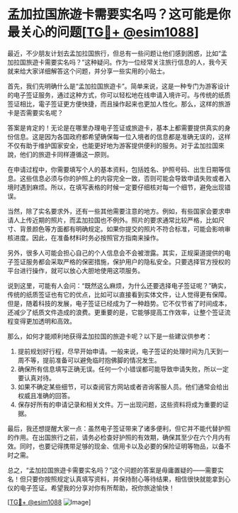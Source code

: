 # 孟加拉国旅遊卡需要实名吗？这可能是你最关心的问题[[TG💪+ @esim1088](https://t.me/s/esim1088)]

最近，不少朋友计划去孟加拉国旅行，但总有一些问题让他们感到困惑，比如“孟加拉国旅遊卡需要实名吗？”这种疑问。作为一位经常关注旅行信息的人，我今天就来给大家详细解答这个问题，并分享一些实用的小贴士。

首先，我们先明确什么是“孟加拉国旅遊卡”。简单来说，这是一种专门为游客设计的电子签证服务，通过这种方式，你可以轻松地在线申请入境许可。与传统的纸质签证相比，電子签证更方便快捷，而且操作起来也更加人性化。那么，这样的旅游卡是否需要实名呢？

答案是肯定的！无论是在哪里办理电子签证或旅遊卡，基本上都需要提供真实的身份信息。这是因为各国政府都希望确保每一位入境者的信息都是准确无误的，这样不仅有助于维护国家安全，也能更好地为游客提供便利的服务。对于孟加拉国來說，他们的旅遊卡同样遵循这一原则。

在申请过程中，你需要填写个人的基本资料，包括姓名、护照号码、出生日期等信息。这些信息必须与你的护照上的内容完全一致，否则可能会导致申请失败或者入境时遇到麻烦。所以，在填写表格的时候一定要仔细核对每一个细节，避免出现错误。

当然，除了实名要求外，还有一些其他需要注意的地方。例如，有些国家会要求申请人上传近期的照片，而孟加拉国也不例外。照片的要求通常比较严格，比如尺寸、背景颜色等方面都有明确规定。如果你提交的照片不符合标准，可能会影响审核进度。因此，在准备材料时务必按照官方指南来操作。

另外，很多人可能会担心自己的个人信息会不会被泄露。其实，正规渠道提供的电子签证服务都会采取严格的保密措施，保护用户的隐私安全。只要选择官方授权的平台进行操作，就可以放心大胆地使用这项服务。

说到这里，可能有人会问：“既然这么麻烦，为什么还要选择电子签证呢？”确实，传统的纸质签证也有它的优点，比如可以直接看到实体文件，让人觉得更有保障。但是，随着科技的发展，电子签证已经成为了一种趋势。它不仅节省了时间成本，还减少了纸质文件造成的浪费。更重要的是，它能够提高工作效率，让整个签证流程变得更加透明和高效。

那么，如何才能顺利地获得孟加拉国的旅遊卡呢？以下是一些建议供参考：

1. 提前规划好行程，尽早开始申请。一般来说，电子签证的处理时间为几天到一周不等，提前准备可以避免临时抱佛脚的情况发生。
2. 确保所有信息填写正确无误。任何一个小错误都可能导致申请失败，所以一定要认真对待。
3. 如果不确定某些细节，可以查阅官方网站或者咨询客服人员。他们通常会给出权威且准确的回答。
4. 保存好所有的申请记录和相关文件。万一出现问题，这些资料将成为重要的证据。

最后，我还想提醒大家一点：虽然电子签证带来了诸多便利，但它并不能代替护照的作用。在出国旅行之前，请务必检查好护照的有效期，确保其至少在六个月内有效。同时，也要记得携带足够的现金、信用卡以及必要的保险证明等物品，以备不时之需。

总之，“孟加拉国旅遊卡需要实名吗？”这个问题的答案是毋庸置疑的——需要实名！但只要你按照规定认真填写资料，并保持耐心等待结果，相信很快就能拿到心仪的电子签证。希望我的分享对你有所帮助，祝你旅途愉快！

[[TG💪+ @esim1088](https://t.me/s/esim1088) ![Image](https://i.postimg.cc/4NQfJmqS/Snipaste-2025-05-13-00-14-12.png)]